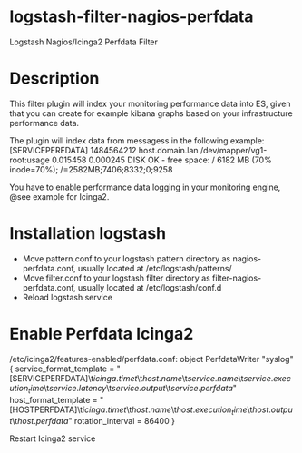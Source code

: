 # logstash-filter-nagios-perfdata
Logstash Nagios/Icinga2 Perfdata Filter

# Description
This filter plugin will index your monitoring performance data into ES, given that you can create for example kibana graphs based on your infrastructure performance data.

The plugin will index data from messagess in the following example:
[SERVICEPERFDATA]	1484564212	host.domain.lan	/dev/mapper/vg1-root:usage	0.015458	0.000245	DISK OK - free space: / 6182 MB (70% inode=70%);	/=2582MB;7406;8332;0;9258

You have to enable performance data logging in your monitoring engine, @see example for Icinga2.


# Installation logstash
* Move pattern.conf to your logstash pattern directory as nagios-perfdata.conf, usually located at /etc/logstash/patterns/
* Move filter.conf to your logstash filter directory as filter-nagios-perfdata.conf, usually located at /etc/logstash/conf.d
* Reload logstash service

# Enable Perfdata Icinga2
/etc/icinga2/features-enabled/perfdata.conf:
object PerfdataWriter "syslog" {
    service_format_template = "[SERVICEPERFDATA]\t$icinga.timet$\t$host.name$\t$service.name$\t$service.execution_time$\t$service.latency$\t$service.output$\t$service.perfdata$"
    host_format_template = "[HOSTPERFDATA]\t$icinga.timet$\t$host.name$\t$host.execution_time$\t$host.output$\t$host.perfdata$"
    rotation_interval   = 86400
}

Restart Icinga2 service
